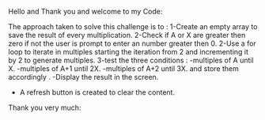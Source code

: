 
Hello and Thank you and welcome to my Code:

The approach taken to solve this challenge is to :
1-Create an empty array to save the result of every multiplication.
2-Check if A or X are greater then zero if not the user is prompt to enter  an number greater then 0.
2-Use a for loop to iterate in multiples starting the iteration from 2 and incrementing it by 2 to generate multiples.
3-test the three conditions :
 -multiples of A until X.
 -multiples of A+1 until 2X.
 -multiples of A+2 until 3X.
 and store them accordingly .
 -Display the result in the screen.
 - A refresh button is created to clear the content.
 
 Thank you very much:
 
